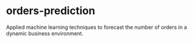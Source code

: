# orders-prediction
  Applied machine learning techniques to forecast the number of orders in a dynamic business environment.
